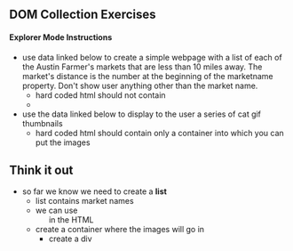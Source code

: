## DOM Collection Exercises
#### Explorer Mode Instructions
- use data linked below to create a simple webpage with a list of each of the Austin Farmer's markets that are less than 10 miles away. The market's distance is the number at the beginning of the marketname property. Don't show user anything other than the market name.
  - hard coded html should not contain <li>
- use the data linked below to display to the user a series of cat gif thumbnails
  - hard coded html should contain only a container into which you can put the images


## Think it out
- so far we know we need to create a **list**
  - list contains market names
  - we can use <ul> in the HTML
- create a container where the images will go in
  - create a div
